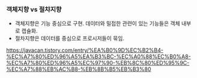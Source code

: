 ### 객체지향 vs 절챠지향

- 객체지향은 기능 중심으로 구현. 데이터와 밀접한 관련이 있는 기능들은 객체 내부로 캡슐화.
- 절차지향은 데이터를 중심으로 프로시저들이 묶임.

https://javacan.tistory.com/entry/%EA%B0%9D%EC%B2%B4-%EC%A7%80%ED%96%A5%EA%B3%BC-%EC%A0%88%EC%B0%A8-%EC%A7%80%ED%96%A5%EC%97%90-%EB%8C%80%ED%95%9C-%EC%A7%88%EB%AC%B8-%EB%8B%B5%EB%B3%80